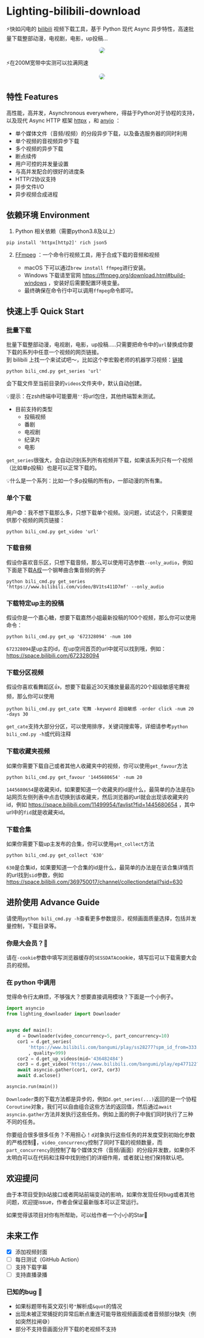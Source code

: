 # Lighting-bilibili-download
⚡️快如闪电的 [bilibili](https://www.bilibili.com/) 视频下载工具，基于 Python 现代 Async 异步特性，高速批量下载整部动漫，电视剧，电影，up投稿...

<div align="center"> <img src='imgs/lighting.gif' style="border-radius: 8px"> </div>

⚡️在200M宽带中实测可以拉满网速

<div align="center"> <img src='imgs/speed.gif' style="border-radius: 8px"> </div>

## 特性 Features
高性能，高并发，Asynchronous everywhere，得益于Python对于协程的支持，以及现代 Async HTTP 框架 [httpx](https://www.python-httpx.org/) ，和 [anyio](https://anyio.readthedocs.io/en/stable/) ：
* 单个媒体文件（音频/视频）的分段异步下载，以及备选服务器的同时利用
* 单个视频的音视频异步下载
* 多个视频的异步下载
* 断点续传
* 用户可控的并发量设置
* 与高并发配合的很好的进度条
* HTTP/2协议支持
* 异步文件I/O
* 异步视频合成进程

## 依赖环境 Environment
1. Python 相关依赖（需要python3.8及以上）
```shell
pip install 'httpx[http2]' rich json5
```
2. [FFmpeg](https://ffmpeg.org/contact.html#MailingLists) ：一个命令行视频工具，用于合成下载的音频和视频

    * macOS 下可以通过`brew install ffmpeg`进行安装。
    * Windows 下载请至官网 https://ffmpeg.org/download.html#build-windows ，安装好后需要配置环境变量。
    * 最终确保在命令行中可以调用`ffmpeg`命令即可。

## 快速上手 Quick Start
### 批量下载
批量下载整部动漫，电视剧，电影，up投稿.....只需要把命令中的`url`替换成你要下载的系列中任意一个视频的网页链接。\
到 bilibili 上找一个来试试吧～，比如这个李宏毅老师的机器学习视频：[链接](https://www.bilibili.com/video/BV1JE411g7XF)
```shell
python bili_cmd.py get_series 'url'
```
会下载文件至当前目录的`videos`文件夹中，默认自动创建。

💡提示：在zsh终端中可能要用`''`将url包住，其他终端暂未测试。
* 目前支持的类型
  * 投稿视频
  * 番剧
  * 电视剧
  * 纪录片
  * 电影

`get_series`很强大，会自动识别系列所有视频并下载，如果该系列只有一个视频（比如单p投稿）也是可以正常下载的。

💡什么是一个系列：比如一个多p投稿的所有p，一部动漫的所有集。
### 单个下载
用户😨：我不想下载那么多，只想下载单个视频。没问题，试试这个，只需要提供那个视频的网页链接：
```shell
python bili_cmd.py get_video 'url'
```
### 下载音频
假设你喜欢音乐区，只想下载音频，那么可以使用可选参数`--only_audio`，例如下面是下载[A叔](https://space.bilibili.com/6075139)一个钢琴曲合集音频的例子
```shell
python bili_cmd.py get_series 'https://www.bilibili.com/video/BV1ts411D7mf' --only_audio
```

### 下载特定up主的投稿

假设你是一个嘉心糖，想要下载嘉然小姐最新投稿的100个视频，那么你可以使用命令：
```shell
python bili_cmd.py get_up '672328094' -num 100
```
`672328094`是up主的id，在up空间首页的url中就可以找到哦，例如： https://space.bilibili.com/672328094

### 下载分区视频
假设你喜欢看舞蹈区👍，想要下载最近30天播放量最高的20个超级敏感宅舞视频，那么你可以使用
```shell
python bili_cmd.py get_cate 宅舞 -keyword 超级敏感 -order click -num 20 -days 30
```
`get_cate`支持大部分分区，可以使用排序，关键词搜索等，详细请参考`python bili_cmd.py -h`或代码注释

### 下载收藏夹视频
如果你需要下载自己或者其他人收藏夹中的视频，你可以使用`get_favour`方法
```shell
python bili_cmd.py get_favour '1445680654' -num 20
```
`1445680654`是收藏夹id，如果要知道一个收藏夹的id是什么，最简单的办法是在b站网页左侧列表中点击切换到该收藏夹，然后浏览器的url就会出现该收藏夹的id，例如 https://space.bilibili.com/11499954/favlist?fid=1445680654 ，其中url中的`fid`就是收藏夹id。

### 下载合集
如果你需要下载up主发布的合集，你可以使用`get_collect`方法
```shell
python bili_cmd.py get_collect '630'
```
`630`是合集id，如果要知道一个合集的id是什么，最简单的办法是在该合集详情页的url找到`sid`参数，例如 https://space.bilibili.com/369750017/channel/collectiondetail?sid=630


## 进阶使用 Advance Guide
请使用`python bili_cmd.py -h`查看更多参数提示，视频画面质量选择，包括并发量控制，下载目录等。
### 你是大会员？🥸
请在`-cookie`参数中填写浏览器缓存的`SESSDATA`cookie，填写后可以下载需要大会员的视频。
### 在 python 中调用
觉得命令行太麻烦，不够强大？想要直接调用模块？下面是一个小例子。
```python
import asyncio
from lighting_downloader import Downloader


async def main():
    d = Downloader(video_concurrency=5, part_concurrency=10)
    cor1 = d.get_series(
        'https://www.bilibili.com/bangumi/play/ss28277?spm_id_from=333.337.0.0'
        , quality=999)
    cor2 = d.get_up_videos(mid='436482484')
    cor3 = d.get_video('https://www.bilibili.com/bangumi/play/ep477122?from_spmid=666.4.0.0')
    await asyncio.gather(cor1, cor2, cor3)
    await d.aclose()

asyncio.run(main())

```
`Downloader`类的下载方法都是异步的，例如`d.get_series(...)`返回的是一个协程`Coroutine`对象，我们可以自由组合这些方法的返回值，然后通过`await asyncio.gather`方法并发执行这些任务。例如上面的例子中我们同时执行了三种不同的任务。

你要组合很多很多任务？不用担心！`d`对象执行这些任务的并发度受到初始化参数的严格控制🫡，`video_concurrency`控制了同时下载的视频数量，而`part_concurrency`则控制了每个媒体文件（音频/画面）的分段并发数，如果你不太明白可以在代码和注释中找到他们的详细作用，或者就让他们保持默认吧。

## 欢迎提问
由于本项目受到b站接口或者网站前端变动的影响，如果你发现任何bug或者其他问题，欢迎提issue，作者会保证最新版本可以正常运行。

如果觉得该项目对你有所帮助，可以给作者一个小小的Star🌟

## 未来工作
- [x] 添加视频封面
- [ ] 每日测试（GitHub Action）
- [ ] 支持下载字幕
- [ ] 支持直播录播
### 已知的bug 🤡
* 如果标题带有英文双引号`"`解析成`&quot`的情况
* 出现未被正常捕捉的异常后断点重连可能导致视频画面或者音频部分缺失（例如突然拉闸😅）
* 部分不支持音画面分开下载的老视频不支持
